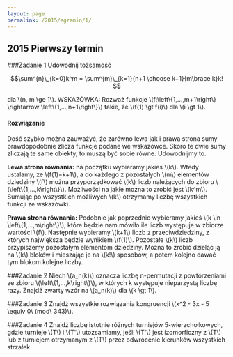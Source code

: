 ```yaml
---
layout: page
permalink: /2015/egzamin/1/
---
```


## 2015 Pierwszy termin

###Zadanie 1
Udowodnij tożsamość

$$\sum^{n}\_{k=0}k^m = \sum^{m}\_{k=1}{n+1 \choose k+1}{m\brace k}k! $$

dla \\(n, m \ge 1\\). WSKAZÓWKA: Rozważ funkcje
\\(f:\\left\\{1,...,m+1\\right\\} \rightarrow \\left\\{1,...,n+1\\right\\}\\)
takie, że \\(f(1) \gt f(i)\\) dla \\(i \gt 1\\).

<div data-collapse>
  <h4 class="collapsible">Rozwiązanie</h4>
  <div class="solution">
    <p>Dość szybko można zauważyć, że zarówno lewa jak i prawa strona
    sumy prawdopodobnie zlicza funkcje podane we wskazówce. Skoro te dwie sumy
    zliczają te same obiekty, to muszą być sobie równe. Udowodnijmy to.</p>
    <p><b>Lewa strona równania:</b> na początku wybieramy jakieś \(k\). Wtedy
    ustalamy, że \(f(1)=k+1\), a do każdego z pozostałych \(m\) elementów
    dziedziny \(f\) można przyporządkować \(k\) liczb należących do
    zbioru \(\left\{1,...,k\right\}\). Możliwości na jakie można to zrobić
    jest \(k^m\). Sumując po wszystkich możliwych \(k\) otrzymamy liczbę
    wszystkich funkcji ze wskazówki.</p>
    <p><b>Prawa strona równania:</b> Podobnie jak poprzednio wybieramy jakieś
    \(k \in \left\{1,...,m\right\}\), które będzie nam mówiło ile liczb
    występuje w zbiorze wartości \(f\). Następnie wybieramy \(k+1\) liczb
    z przeciwdziedziny, z których największa będzie wynikiem \(f(1)\).
    Pozostałe \(k\) liczb przypiszemy pozostałym elementom dziedziny. Można to
    zrobić dzieląc ją na \(k\) bloków i mieszając je na \(k!\) sposobów, a potem
    kolejno dawać tym blokom kolejne liczby.</p>
  </div>
</div>

###Zadanie 2
Niech \\(a\_n(k)\\) oznacza liczbę n-permutacji z powtórzeniami ze zbioru
\\(\\left\\{1,...,k\\right\\}\\), w których k występuje nieparzystą liczbę razy.
Znajdź zwarty wzór na \\(a\_n(k)\\) dla \\(k \gt 1\\).

###Zadanie 3
Znajdź wszystkie rozwiązania kongruencji \\(x^2 - 3x - 5 \equiv 0\ (mod\ 343)\\).

###Zadanie 4
Znajdź liczbę istotnie różnych turniejów 5-wierzchołkowych, gdzie turnieje
\\(T\\) i \\(T'\\) utożsamiamy, jeśli \\(T'\\) jest izomorficzny z
\\(T\\) lub z turniejem otrzymanym z \\(T\\) przez odwrócenie kierunków
wszystkich strzałek.
